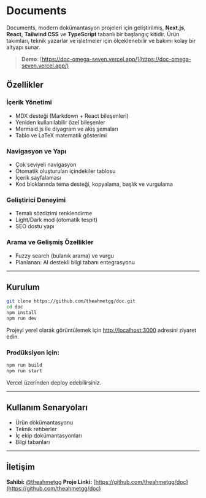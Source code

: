 # Documents

Documents, modern dokümantasyon projeleri için geliştirilmiş, **Next.js**, **React**, **Tailwind CSS** ve **TypeScript** tabanlı bir başlangıç kitidir. Ürün takımları, teknik yazarlar ve işletmeler için ölçeklenebilir ve bakımı kolay bir altyapı sunar.

> **Demo**: [https://doc-omega-seven.vercel.app/](https://doc-omega-seven.vercel.app/)

## Özellikler

### İçerik Yönetimi

- MDX desteği (Markdown + React bileşenleri)
- Yeniden kullanılabilir özel bileşenler
- Mermaid.js ile diyagram ve akış şemaları
- Tablo ve LaTeX matematik gösterimi

### Navigasyon ve Yapı

- Çok seviyeli navigasyon
- Otomatik oluşturulan içindekiler tablosu
- İçerik sayfalaması
- Kod bloklarında tema desteği, kopyalama, başlık ve vurgulama

### Geliştirici Deneyimi

- Temalı sözdizimi renklendirme
- Light/Dark mod (otomatik tespit)
- SEO dostu yapı

### Arama ve Gelişmiş Özellikler

- Fuzzy search (bulanık arama) ve vurgu
- Planlanan: AI destekli bilgi tabanı entegrasyonu

---

## Kurulum

```bash
git clone https://github.com/theahmetgg/doc.git
cd doc
npm install
npm run dev
```

Projeyi yerel olarak görüntülemek için [http://localhost:3000](http://localhost:3000) adresini ziyaret edin.

### Prodüksiyon için:

```bash
npm run build
npm run start
```

Vercel üzerinden deploy edebilirsiniz.

---

## Kullanım Senaryoları

- Ürün dökümantasyonu
- Teknik rehberler
- İç ekip dokümantasyonları
- Bilgi tabanları

---

## İletişim

**Sahibi:** [@theahmetgg](https://github.com/theahmetgg)
**Proje Linki:** [https://github.com/theahmetgg/doc](https://github.com/theahmetgg/doc)
